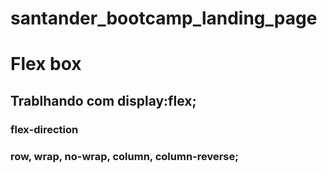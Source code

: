 # santander_bootcamp_landing_page

# Flex box

## Trablhando com display:flex;

### flex-direction

### row, wrap, no-wrap, column, column-reverse;
